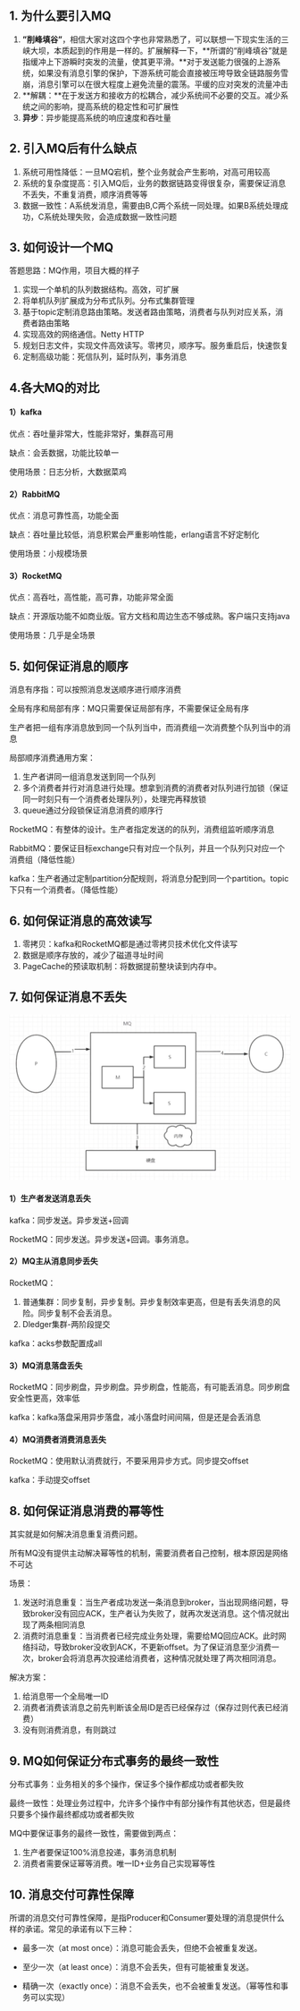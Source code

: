 ## 1. 为什么要引入MQ

1. **”削峰填谷”**，相信大家对这四个字也非常熟悉了，可以联想一下现实生活的三峡大坝，本质起到的作用是一样的。扩展解释一下，**所谓的“削峰填谷”就是指缓冲上下游瞬时突发的流量，使其更平滑。**对于发送能力很强的上游系统，如果没有消息引擎的保护，下游系统可能会直接被压垮导致全链路服务雪崩，消息引擎可以在很大程度上避免流量的震荡。平缓的应对突发的流量冲击
2. **解耦：**在于发送方和接收方的松耦合，减少系统间不必要的交互。减少系统之间的影响，提高系统的稳定性和可扩展性
3. **异步**：异步能提高系统的响应速度和吞吐量

## 2. 引入MQ后有什么缺点

1. 系统可用性降低：一旦MQ宕机，整个业务就会产生影响，对高可用较高
2. 系统的复杂度提高：引入MQ后，业务的数据链路变得很复杂，需要保证消息不丢失，不重复消费，顺序消费等等
3. 数据一致性：A系统发消息，需要由B,C两个系统一同处理。如果B系统处理成功，C系统处理失败，会造成数据一致性问题

## 3. 如何设计一个MQ

答题思路：MQ作用，项目大概的样子

1. 实现一个单机的队列数据结构。高效，可扩展
2. 将单机队列扩展成为分布式队列。分布式集群管理
3. 基于topic定制消息路由策略。发送者路由策略，消费者与队列对应关系，消费者路由策略
4. 实现高效的网络通信。Netty HTTP
5. 规划日志文件，实现文件高效读写。零拷贝，顺序写。服务重启后，快速恢复
6. 定制高级功能：死信队列，延时队列，事务消息

## 4.各大MQ的对比 

#### 1）kafka

优点：吞吐量非常大，性能非常好，集群高可用

缺点：会丢数据，功能比较单一

使用场景：日志分析，大数据菜鸡

#### 2）RabbitMQ

优点：消息可靠性高，功能全面

缺点：吞吐量比较低，消息积累会严重影响性能，erlang语言不好定制化

使用场景：小规模场景

#### 3）RocketMQ

优点：高吞吐，高性能，高可靠，功能非常全面

缺点：开源版功能不如商业版。官方文档和周边生态不够成熟。客户端只支持java

使用场景：几乎是全场景

## 5. 如何保证消息的顺序

消息有序指：可以按照消息发送顺序进行顺序消费

全局有序和局部有序：MQ只需要保证局部有序，不需要保证全局有序

生产者把一组有序消息放到同一个队列当中，而消费组一次消费整个队列当中的消息

局部顺序消费通用方案：

1. 生产者讲同一组消息发送到同一个队列
2. 多个消费者并行对消息进行处理。想拿到消费的消费者对队列进行加锁（保证同一时刻只有一个消费者处理队列），处理完再释放锁
3. queue通过分段锁保证消息消费的顺序行

RocketMQ：有整体的设计。生产者指定发送的的队列，消费组监听顺序消息

RabbitMQ：要保证目标exchange只有对应一个队列，并且一个队列只对应一个消费组（降低性能）

kafka：生产者通过定制partition分配规则，将消息分配到同一个partition。topic下只有一个消费者。（降低性能）

## 6. 如何保证消息的高效读写

1. 零拷贝：kafka和RocketMQ都是通过零拷贝技术优化文件读写
2. 数据是顺序存放的，减少了磁道寻址时间
3. PageCache的预读取机制：将数据提前整块读到内存中。

## 7. 如何保证消息不丢失

![](/消息队列/images/消息丢失的场景.png)

#### 1）生产者发送消息丢失

kafka：同步发送。异步发送+回调

RocketMQ：同步发送。异步发送+回调。事务消息。

#### 2）MQ主从消息同步丢失

RocketMQ：

1. 普通集群：同步复制，异步复制。异步复制效率更高，但是有丢失消息的风险。同步复制不会丢消息。
2. Dledger集群-两阶段提交

kafka：acks参数配置成all

#### 3）MQ消息落盘丢失

RocketMQ：同步刷盘，异步刷盘。异步刷盘，性能高，有可能丢消息。同步刷盘安全性更高，效率低

kafka：kafka落盘采用异步落盘，减小落盘时间间隔，但是还是会丢消息

#### 4）MQ消费者消费消息丢失

RocketMQ：使用默认消费就行，不要采用异步方式。同步提交offset

kafka：手动提交offset

## 8. 如何保证消息消费的幂等性

其实就是如何解决消息重复消费问题。

所有MQ没有提供主动解决幂等性的机制，需要消费者自己控制，根本原因是网络不可达

场景：

1. 发送时消息重复：当生产者成功发送一条消息到broker，当出现网络问题，导致broker没有回应ACK，生产者认为失败了，就再次发送消息。这个情况就出现了两条相同消息
2. 消费时消息重复：当消费者已经完成业务处理，需要给MQ回应ACK。此时网络抖动，导致broker没收到ACK，不更新offset。为了保证消息至少消费一次，broker会将消息再次投递给消费者，这种情况就处理了两次相同消息。

解决方案：

1. 给消息带一个全局唯一ID
2. 消费者消费该消息之前先判断该全局ID是否已经保存过（保存过则代表已经消费）
3. 没有则消费消息，有则跳过

## 9. MQ如何保证分布式事务的最终一致性

分布式事务：业务相关的多个操作，保证多个操作都成功或者都失败

最终一致性：处理业务过程中，允许多个操作中有部分操作有其他状态，但是最终只要多个操作最终都成功或者都失败

MQ中要保证事务的最终一致性，需要做到两点：

1. 生产者要保证100%消息投递，事务消息机制
2. 消费者需要保证幂等消费。唯一ID+业务自己实现幂等性

## 10. 消息交付可靠性保障

所谓的消息交付可靠性保障，是指Producer和Consumer要处理的消息提供什么样的承诺。常见的承诺有以下三种：

- 最多一次（at most once）：消息可能会丢失，但绝不会被重复发送。

- 至少一次（at least once）：消息不会丢失，但有可能被重复发送。

- 精确一次（exactly once）：消息不会丢失，也不会被重复发送。（幂等性和事务可以实现）